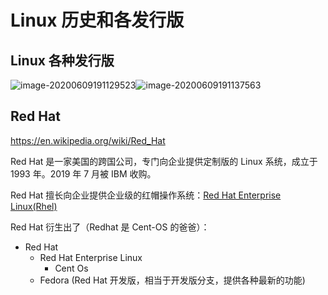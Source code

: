 # Linux 历史和各发行版

## Linux 各种发行版

![image-20200609191129523](assets/image-20200609191129523.png)![image-20200609191137563](assets/image-20200609191137563.png)



## Red Hat

https://en.wikipedia.org/wiki/Red_Hat

Red Hat 是一家美国的跨国公司，专门向企业提供定制版的 Linux 系统，成立于 1993 年。2019 年 7 月被 IBM 收购。

Red Hat 擅长向企业提供企业级的红帽操作系统：[Red Hat Enterprise Linux(Rhel)](https://en.wikipedia.org/wiki/Red_Hat_Enterprise_Linux)

Red Hat 衍生出了（Redhat 是 Cent-OS 的爸爸）：

* Red Hat
  * Red Hat Enterprise Linux
    * Cent Os
  * Fedora (Red Hat 开发版，相当于开发版分支，提供各种最新的功能)